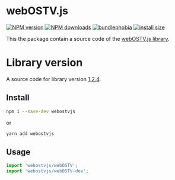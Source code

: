 webOSTV.js
==========
[![NPM version](https://img.shields.io/npm/v/webostvjs.svg?style=flat)](https://www.npmjs.com/package/webostv)
[![NPM downloads](https://img.shields.io/npm/dm/webostvjs.svg?style=flat)](https://www.npmjs.com/package/webostvjs)
[![bundlephobia](https://badgen.net/bundlephobia/minzip/webostvjs)](https://bundlephobia.com/result?p=webostvjs)
[![install size](https://packagephobia.com/badge?p=webostvjs)](https://packagephobia.com/result?p=webostvjs)

This the package contain a source code of the [webOSTV.js library](https://webostv.developer.lge.com/api/webostvjs/intro-webostvjs/).

# Library version
A source code for library version [1.2.4](https://webostv.developer.lge.com/download_file/pforce/13676/12272/).

## Install
```bash
npm i --save-dev webostvjs
```
or
```bash
yarn add webostvjs
```

## Usage
```javascript
import 'webostvjs/webOSTV';
import 'webostvjs/webOSTV-dev';
```
